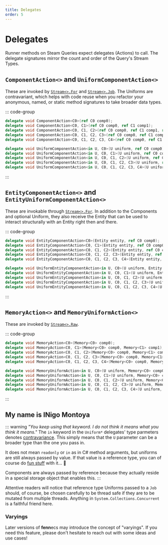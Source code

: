 ```yaml
---
title: Delegates 
order: 5
---
```

# Delegates
Runner methods on Steam Queries expect delegates (Actions) to call. The delegate signatures mirror the count and order of the Query's Stream Types.

## `ComponentAction<>` and `UniformComponentAction<>`
These are invoked by [`Stream<>.For`](Stream.For.md) and [`Stream<>.Job`](Stream.Job.md). The Uniforms are contravariant, which helps with code reuse when you refactor your anonymous, named, or static method signatures to take broader data types.

::: code-group
```cs [basic]
delegate void ComponentAction<C0>(ref C0 comp0);
delegate void ComponentAction<C0, C1>(ref C0 comp0, ref C1 comp1);
delegate void ComponentAction<C0, C1, C2>(ref C0 comp0, ref C1 comp1, ref C2 comp2);
delegate void ComponentAction<C0, C1, C2, C3>(ref C0 comp0, ref C1 comp1, ref C2 comp2, ref C3 comp3);
delegate void ComponentAction<C0, C1, C2, C3, C4>(ref C0 comp0, ref C1 comp1, ref C2 comp2, ref C3 comp3, ref C4 comp4);
```

```cs [with uniform]
delegate void UniformComponentAction<in U, C0>(U uniform, ref C0 comp0);
delegate void UniformComponentAction<in U, C0, C1>(U uniform, ref C0 comp0, ref C1 comp1);  
delegate void UniformComponentAction<in U, C0, C1, C2>(U uniform, ref C0 comp0, ref C1 comp1, ref C2 comp2);
delegate void UniformComponentAction<in U, C0, C1, C2, C3>(U uniform, ref C0 comp0, ref C1 comp1, ref C2 comp2, ref C3 comp3);
delegate void UniformComponentAction<in U, C0, C1, C2, C3, C4>(U uniform, ref C0 comp0, ref C1 comp1, ref C2 comp2, ref C3 comp3, ref C4 comp4);
```
:::


## `EntityComponentAction<>` and `EntityUniformComponentAction<>`
These are invokable through [`Stream<>.For`](Stream.For.md). In addition to the Components and optional Uniform, they also receive the Entity that can be used to interact structurally with an Entity right then and there.

::: code-group
```cs [basic]
delegate void EntityComponentAction<C0>(Entity entity, ref C0 comp0);
delegate void EntityComponentAction<C0, C1>(Entity entity, ref C0 comp0, ref C1 comp1);
delegate void EntityComponentAction<C0, C1, C2>(Entity entity, ref C0 comp0, ref C1 comp1, ref C2 comp2);
delegate void EntityComponentAction<C0, C1, C2, C3>(Entity entity, ref C0 comp0, ref C1 comp1, ref C2 comp2, ref C3 comp3); 
delegate void EntityComponentAction<C0, C1, C2, C3, C4>(Entity entity, ref C0 comp0, ref C1 comp1, ref C2 comp2, ref C3 comp3, ref C4 comp4);
```

```cs [with uniform]
delegate void UniformEntityComponentAction<in U, C0>(U uniform, Entity entity, ref C0 comp0);
delegate void UniformEntityComponentAction<in U, C0, C1>(U uniform, Entity entity, ref C0 comp0, ref C1 comp1);
delegate void UniformEntityComponentAction<in U, C0, C1, C2>(U uniform, Entity entity, ref C0 comp0, ref C1 comp1, ref C2 comp2);
delegate void UniformEntityComponentAction<in U, C0, C1, C2, C3>(U uniform, Entity entity, ref C0 comp0, ref C1 comp1, ref C2 comp2, ref C3 comp3);
delegate void UniformEntityComponentAction<in U, C0, C1, C2, C3, C4>(U uniform, Entity entity, ref C0 comp0, ref C1 comp1, ref C2 comp2, ref C3 comp3, ref C4 comp4);
```
:::


## `MemoryAction<>` and `MemoryUniformAction<>`
These are invoked by [`Stream<>.Raw`](Stream.Raw.md).

::: code-group
```cs [basic]
delegate void MemoryAction<C0>(Memory<C0> comp0);
delegate void MemoryAction<C0, C1>(Memory<C0> comp0, Memory<C1> comp1);  
delegate void MemoryAction<C0, C1, C2>(Memory<C0> comp0, Memory<C1> comp1, Memory<C2> comp2);
delegate void MemoryAction<C0, C1, C2, C3>(Memory<C0> comp0, Memory<C1> comp1, Memory<C2> comp2, Memory<C3> comp3);
delegate void MemoryAction<C0, C1, C2, C3, C4>(Memory<C0> comp0, Memory<C1> comp1, Memory<C2> comp2, Memory<C3> comp3, Memory<C4> comp4);
```

```cs [with uniform]
delegate void MemoryUniformAction<in U, C0>(U uniform, Memory<C0> comp0);
delegate void MemoryUniformAction<in U, C0, C1>(U uniform, Memory<C0> comp0, Memory<C1> comp1);
delegate void MemoryUniformAction<in U, C0, C1, C2>(U uniform, Memory<C0> comp0, Memory<C1> comp1, Memory<C2> comp2); 
delegate void MemoryUniformAction<in U, C0, C1, C2, C3>(U uniform, Memory<C0> comp0, Memory<C1> comp1, Memory<C2> comp2, Memory<C3> comp3);
delegate void MemoryUniformAction<in U, C0, C1, C2, C3, C4>(U uniform, Memory<C0> comp0, Memory<C1> comp1, Memory<C2> comp2, Memory<C3> comp3, Memory<C4> comp4);
```
:::

## My name is INigo Montoya

::: warning *"You keep using that keyword. I do not think it means what you think it means."*
The `in` keyword in the `Uniform*` delegates' type parmeters denotes [contravariance](https://learn.microsoft.com/en-us/dotnet/csharp/programming-guide/concepts/covariance-contravariance/). This simply means that the `U` parameter can be a broader type than the one you pass in.

It does not mean `readonly` or `in` as in C# method arguments, but uniforms are still always passed by value. If that value is a reference type, you can of course do [fun stuff](/cookbook/staples/Numbering.md) with it... 🦊

Components are always passed by reference because they actually reside in a special storage object that enables this.
:::

Attentive readers will notice that reference type Uniforms passed to a `Job` should, of course, be chosen carefully to be thread safe if they are to be mutated from multiple threads. Anything in `System.Collections.Concurrent` is a faithful friend here.

### Varyings
Later versions of **fenn**ecs may introduce the concept of "varyings". If you need this feature, please don't hesitate to reach out with some ideas and use cases!